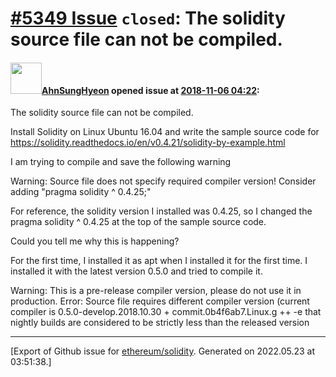 # [\#5349 Issue](https://github.com/ethereum/solidity/issues/5349) `closed`: The solidity source file can not be compiled.

#### <img src="https://avatars.githubusercontent.com/u/31264787?v=4" width="50">[AhnSungHyeon](https://github.com/AhnSungHyeon) opened issue at [2018-11-06 04:22](https://github.com/ethereum/solidity/issues/5349):

The solidity source file can not be compiled.

Install Solidity on Linux Ubuntu 16.04 and write the sample source code for https://solidity.readthedocs.io/en/v0.4.21/solidity-by-example.html

I am trying to compile and save the following warning

Warning: Source file does not specify required compiler version! Consider adding "pragma solidity ^ 0.4.25;"

For reference, the solidity version I installed was 0.4.25, so I changed the pragma solidity ^ 0.4.25 at the top of the sample source code.

Could you tell me why this is happening?


For the first time, I installed it as apt when I installed it for the first time. I installed it with the latest version 0.5.0 and tried to compile it.

Warning: This is a pre-release compiler version, please do not use it in production.
Error: Source file requires different compiler version (current compiler is 0.5.0-develop.2018.10.30 + commit.0b4f6ab7.Linux.g ++ -e that nightly builds are considered to be strictly less than the released version




-------------------------------------------------------------------------------



[Export of Github issue for [ethereum/solidity](https://github.com/ethereum/solidity). Generated on 2022.05.23 at 03:51:38.]
